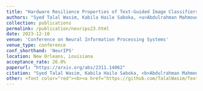 ```yaml
---
title: "Hardware Resilience Properties of Text-Guided Image Classifiers"
authors: "Syed Talal Wasim, Kabila Haile Saboka, <u>Abdulrahman Mahmoud</u>, Salman Khan, David Brooks, Gu-Yeon Wei"
collection: publications
permalink: /publication/neurips23.html
date: 2023-12-10
venue: 'Conference on Neural Information Processing Systems'
venue_type: conference
conf_shorthand: 'NeurIPS'
location: New Orleans, Louisiana
acceptance_rate: 26.0%
paperurl: "https://arxiv.org/abs/2311.14062"
citation: "Syed Talal Wasim, Kabila Haile Saboka, <b>Abdulrahman Mahmoud</b>, Salman Khan, David Brooks, Gu-Yeon Wei. 2022. &quot;Hardware Resilience Properties of Text-Guided Image Classifiers,&quot; <i> 2023 Conference on Neural Information Prcessing Systems (NeurIPS)</i>, New Orleans, Louisiana 2023."
other: <font color="red"><b><a href="https://github.com/TalalWasim/TextGuidedResilience">Our code is open-sourced, available here!</a></b></font>
---
```

